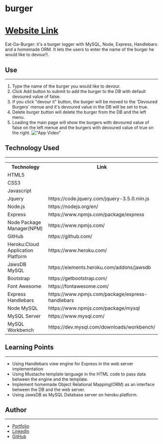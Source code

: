 # burger

<h1><a href="https://burger-hss.herokuapp.com/">Website Link</a></h1>

Eat-Da-Burger: it's a burger logger with MySQL, Node, Express, Handlebars and a homemade ORM. It lets the users to enter the name of the burger he would like to devour!!.

<h2>Use</h2>
<hr>

1. Type the name of the burger you would like to devour.
2. Click Add button to submit to add the burger to the DB with default devoured value of false.
3. If you click "devour it" button, the burger will be moved to the 'Devoured Burgers' menue and it's devoured value in the DB will be set to true.
4. Delete burger button will delete the burger from the DB and the left menu.
5. Loading the main page will show the burgers with devoured value of false on the left menue and the burgers with devoured value of true on the right.
   !["App Video"](public\assets\media\app-video.gif)

<h2>Technology Used</h2>
<hr>

<table>
<tr>
<th>Technology</th>

<th>Link</th>

</tr>
<tr>
<td>HTML5</td>
<td></td>
</tr>
<tr>
<td>CSS3</td>
<td></td>
</tr>
<tr>
<td>Javascript</td>
<td></td>
</tr>
<tr>
<td>Jquery</td>
<td>https://code.jquery.com/jquery-3.5.0.min.js</td>
</tr>
<tr>
<td>Node.js</td>
<td>https://nodejs.org/en/</td>
</tr>
<tr>
<td>Express</td>
<td>https://www.npmjs.com/package/express</td>
</tr>
<tr>
<td>Node Package Manager(NPM)</td>
<td>https://www.npmjs.com/</td>
</tr>
<tr>
<td>GitHub</td>
<td>https://github.com/</td>
</tr>
<tr>
<td>Heroku:Cloud Application Platform</td>
<td>https://www.heroku.com/</td>
</tr>
<tr>
<td>JawsDB MySQL</td>
<td>https://elements.heroku.com/addons/jawsdb</td>
</tr>
<tr>
<td>Bootstrap</td>
<td>https://getbootstrap.com/</td>
</tr>
<tr>
<td>Font Awesome</td>
<td>https://fontawesome.com/</td>
</tr>
<tr>
<td>Express Handlebars</td>
<td>https://www.npmjs.com/package/express-handlebars</td>
</tr>
<tr>
<td>Node MySQL</td>
<td>https://www.npmjs.com/package/mysql</td>
</tr>
<tr>
<td>MySQL Server</td>
<td>https://www.mysql.com/</td>
</tr>
<tr>
<td>MySQL Workbench</td>
<td>https://dev.mysql.com/downloads/workbench/</td>
</tr>
</table>

<h2>Learning Points</h2>
<hr>

- Using Handlebars view engine for Express in the web server implementation
- Using Mustache template language in the HTML code to pass data between the engine and the template.
- Implement homemade Object Relational Mapping(ORM) as an interface between the DB and the web server.
- Using JawsDB as MySQL Database server on heroku platform.

<h2>Author</h2>
<hr>

- <a href="hishamsaymeh.com">Portfolio</a>
- <a href="https://www.linkedin.com/in/hisham-saymeh">LinkedIn</a>
- <a href="https://github.com/hishamss">GitHub</a>
